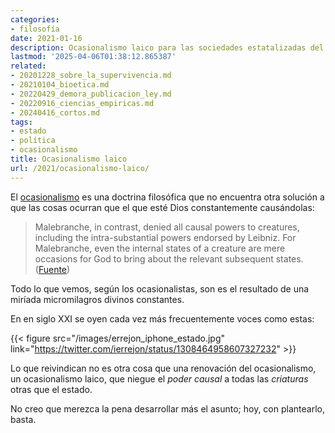 ```yaml
---
categories:
- filosofía
date: 2021-01-16
description: Ocasionalismo laico para las sociedades estatalizadas del s  XXI
lastmod: '2025-04-06T01:38:12.865387'
related:
- 20201228_sobre_la_supervivencia.md
- 20210104_bioetica.md
- 20220429_demora_publicacion_ley.md
- 20220916_ciencias_empiricas.md
- 20240416_cortos.md
tags:
- estado
- política
- ocasionalismo
title: Ocasionalismo laico
url: /2021/ocasionalismo-laico/
---
```


El [ocasionalismo](https://plato.stanford.edu/entries/occasionalism/) es una doctrina filosófica que no encuentra otra solución a que las cosas ocurran que el que esté Dios constantemente causándolas:

> Malebranche, in contrast, denied all causal powers to creatures, including the intra-substantial powers endorsed by Leibniz. For Malebranche, even the internal states of a creature are mere occasions for God to bring about the relevant subsequent states. ([Fuente](https://plato.stanford.edu/entries/occasionalism/))

Todo lo que vemos, según los ocasionalistas, son es el resultado de una miríada micromilagros divinos constantes.

En en siglo XXI se oyen cada vez más frecuentemente voces como estas:

{{< figure src="/images/errejon_iphone_estado.jpg" link="https://twitter.com/ierrejon/status/1308464958607327232" >}}

Lo que reivindican no es otra cosa que una renovación del ocasionalismo, un ocasionalismo laico, que niegue el _poder causal_ a todas las _criaturas_ otras que el estado.

No creo que merezca la pena desarrollar más el asunto; hoy, con plantearlo, basta.